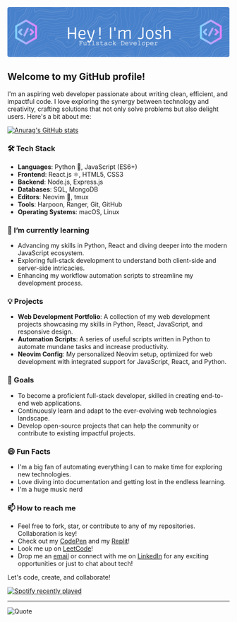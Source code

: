 ![Header](./github-header-image_2.png)

## Welcome to my GitHub profile!

I'm an aspiring web developer passionate about writing clean, efficient, and impactful code. I love exploring the synergy between technology and creativity, crafting solutions that not only solve problems but also delight users. Here's a bit about me:

[![Anurag's GitHub stats](https://github-readme-stats.vercel.app/api?username=joshuadanpeterson&show_icons=true&theme=nord)](https://github.com/anuraghazra/github-readme-stats)

### 🛠 Tech Stack

- **Languages**: Python 🐍, JavaScript (ES6+)
- **Frontend**: React.js ⚛️, HTML5, CSS3
- **Backend**: Node.js, Express.js
- **Databases**: SQL, MongoDB
- **Editors**: Neovim 🌟, tmux
- **Tools**: Harpoon, Ranger, Git, GitHub
- **Operating Systems**: macOS, Linux

### 🌱 I’m currently learning

- Advancing my skills in Python, React and diving deeper into the modern JavaScript ecosystem.
- Exploring full-stack development to understand both client-side and server-side intricacies.
- Enhancing my workflow automation scripts to streamline my development process.

### 💡 Projects

- **Web Development Portfolio**: A collection of my web development projects showcasing my skills in Python, React, JavaScript, and responsive design.
- **Automation Scripts**: A series of useful scripts written in Python to automate mundane tasks and increase productivity.
- **Neovim Config**: My personalized Neovim setup, optimized for web development with integrated support for JavaScript, React, and Python.

### 🚀 Goals

- To become a proficient full-stack developer, skilled in creating end-to-end web applications.
- Continuously learn and adapt to the ever-evolving web technologies landscape.
- Develop open-source projects that can help the community or contribute to existing impactful projects.

### 😄 Fun Facts

- I'm a big fan of automating everything I can to make time for exploring new technologies.
- Love diving into documentation and getting lost in the endless learning.
- I'm a huge music nerd

### 📫 How to reach me

- Feel free to fork, star, or contribute to any of my repositories. Collaboration is key!
- Check out my [CodePen](https://codepen.io/joshuadanpeterson/collections/) and my [Replit](https://replit.com/@joshuadanpeterson)!
- Look me up on [LeetCode](https://leetcode.com/joshuadanpeterson/)!
- Drop me an [email](mailto:joshuadanpeterson@gmail.com) or connect with me on [LinkedIn](https://www.linkedin.com/in/joshuadanpeterson) for any exciting opportunities or just to chat about tech!

Let's code, create, and collaborate!

[![Spotify recently played](https://spotify-recently-played-readme.vercel.app/api?user=joshuadanpeterson&count=1)](https://open.spotify.com/user/joshuadanpeterson)

---

![Quote](https://github-readme-quotes-bay.vercel.app/quote?quotesUrl=https://github.com/joshuadanpeterson/joshuadanpetersonquotes.json&theme=nord&animations=grow_out_in)

